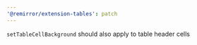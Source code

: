 ```yaml
---
'@remirror/extension-tables': patch
---
```


`setTableCellBackground` should also apply to table header cells
